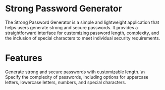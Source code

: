 # Strong Password Generator

The Strong Password Generator is a simple and lightweight application that helps users generate strong and secure passwords. It provides a straightforward interface for customizing password length, complexity, and the inclusion of special characters to meet individual security requirements.

# Features

Generate strong and secure passwords with customizable length. \n
Specify the complexity of passwords, including options for uppercase letters, lowercase letters, numbers, and special characters.
